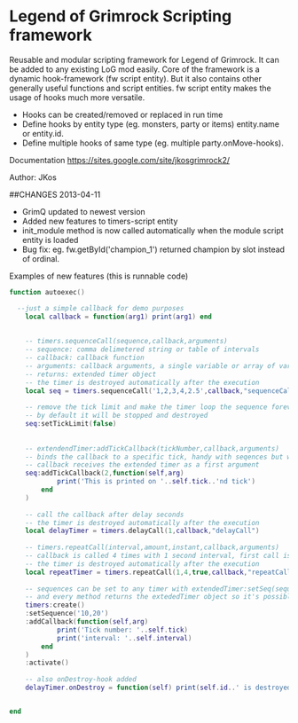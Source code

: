 Legend of Grimrock Scripting framework
==============

Reusable and modular scripting framework for Legend of Grimrock. It can be added to any existing LoG mod easily.
Core of the framework is a dynamic hook-framework (fw script entity). But it also contains other generally useful functions and script entities. 
fw script entity makes the usage of hooks much more versatile.

- Hooks can be created/removed or replaced in run time 
- Define hooks by entity type (eg. monsters, party or items) entity.name or entity.id. 
- Define multiple hooks of same type (eg. multiple party.onMove-hooks).

Documentation
https://sites.google.com/site/jkosgrimrock2/

Author: JKos

##CHANGES 2013-04-11

- GrimQ updated to newest version
- Added new features to timers-script entity
- init_module method is now called automatically when the module script entity is loaded 
- Bug fix: eg. fw.getById('champion_1') returned champion by slot instead of ordinal.

Examples of new features (this is runnable code)
```lua
function autoexec()

  --just a simple callback for demo purposes
	local callback = function(arg1) print(arg1) end
	
	
	-- timers.sequenceCall(sequence,callback,arguments)
	-- sequence: comma delimetered string or table of intervals
	-- callback: callback function
	-- arguments: callback arguments, a single variable or array of variables
	-- returns: extended timer object
	-- the timer is destroyed automatically after the execution
	local seq = timers.sequenceCall('1,2,3,4,2.5',callback,"sequenceCall") -- callback is called with 1,2,3,4 and 2.5 second intervals 
	
	-- remove the tick limit and make the timer loop the sequence forever
	-- by default it will be stopped and destroyed
	seq:setTickLimit(false)
	
	
	-- extendendTimer:addTickCallback(tickNumber,callback,arguments)
	-- binds the callback to a specific tick, handy with seqences but works with normal timers too
	-- callback receives the extended timer as a first argument
	seq:addTickCallback(2,function(self,arg) 
			print('This is printed on '..self.tick..'nd tick') 
		end
	)
	
	-- call the callback after delay seconds
	-- the timer is destroyed automatically after the execution
	local delayTimer = timers.delayCall(1,callback,"delayCall") 
	
	-- timers.repeatCall(interval,amount,instant,callback,arguments) 
	-- callback is called 4 times with 1 second interval, first call is instant
	-- the timer is destroyed automatically after the execution
	local repeatTimer = timers.repeatCall(1,4,true,callback,"repeatCall") 
	
	-- sequences can be set to any timer with extendedTimer:setSeq(sequence)
	-- and every method returns the extededTimer object so it's possible to chain the method calls  
	timers:create()
	:setSequence('10,20')
	:addCallback(function(self,arg) 
			print('Tick number: '..self.tick) 
			print('interval: '..self.interval)
		end
	)
	:activate()
	
	-- also onDestroy-hook added
	delayTimer.onDestroy = function(self) print(self.id..' is destroyed') end


end
```
